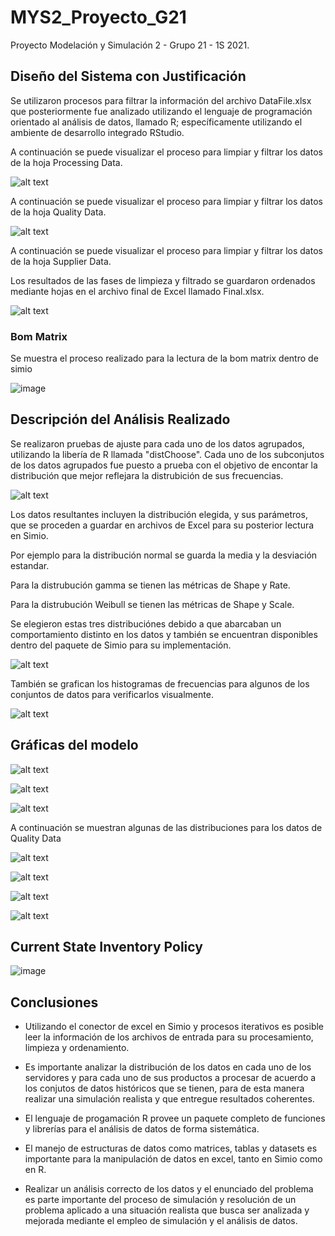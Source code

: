 # MYS2_Proyecto_G21
Proyecto Modelación y Simulación 2 - Grupo 21 - 1S 2021.

## Diseño del Sistema con Justificación

Se utilizaron procesos para filtrar la información del archivo DataFile.xlsx que posteriormente fue analizado utilizando el lenguaje de programación orientado al análisis de datos, llamado R; específicamente utilizando el ambiente de desarrollo integrado RStudio.



A continuación se puede visualizar el proceso para limpiar y filtrar los datos de la hoja Processing Data.

![alt text](https://github.com/Franklin098/MYS2_Proyecto_G21/blob/main/Modela2/a.jpg?raw=true)


A continuación se puede visualizar el proceso para limpiar y filtrar los datos de la hoja Quality Data.

![alt text](https://github.com/Franklin098/MYS2_Proyecto_G21/blob/main/Modela2/b.jpg?raw=true)

A continuación se puede visualizar el proceso para limpiar y filtrar los datos de la hoja Supplier Data.



Los resultados de las fases de limpieza y filtrado se guardaron ordenados mediante hojas en el archivo final de Excel llamado Final.xlsx. 

![alt text](https://github.com/Franklin098/MYS2_Proyecto_G21/blob/main/Modela2/e.jpg?raw=true)

### Bom Matrix
Se muestra el proceso realizado para la lectura de la bom matrix dentro de simio  

![image](https://user-images.githubusercontent.com/37677468/112588350-d9ac8280-8dc4-11eb-8e48-0b1d1a963474.png)

## Descripción del Análisis Realizado

Se realizaron pruebas de ajuste para cada uno de los datos agrupados, utilizando la libería de R llamada "distChoose".  Cada uno de los subconjutos de los datos agrupados fue puesto a prueba con el objetivo de encontar la distribución  que mejor reflejara la distrubición de sus frecuencias.


![alt text](https://github.com/Franklin098/MYS2_Proyecto_G21/blob/main/c1.png?raw=true)


Los datos resultantes incluyen la distribución elegida, y sus parámetros, que se proceden a guardar en archivos de Excel para su posterior lectura en Simio. 

Por ejemplo para la distribución normal se guarda la media y la desviación estandar.

Para la distrubución gamma se tienen las métricas de Shape y Rate.

Para la distrubución Weibull se tienen las métricas de Shape y Scale.

Se elegieron estas tres distribuciónes debido a que abarcaban un comportamiento distinto en los datos y también se encuentran disponibles dentro del paquete de Simio para su implementación.


![alt text](https://github.com/Franklin098/MYS2_Proyecto_G21/blob/main/c2.png?raw=true)


También se grafican los histogramas de frecuencias para algunos de los conjuntos de datos para verificarlos visualmente.

![alt text](https://github.com/Franklin098/MYS2_Proyecto_G21/blob/main/c3.png?raw=true)


## Gráficas del modelo


![alt text](https://github.com/Franklin098/MYS2_Proyecto_G21/blob/main/Modela2/c.jpg?raw=true)


![alt text](https://github.com/Franklin098/MYS2_Proyecto_G21/blob/main/Pareja-B22-Paint_3-Gamma.png?raw=true)


![alt text](https://github.com/Franklin098/MYS2_Proyecto_G21/blob/main/Pareja-B22_SA-SA_Drill_2-Normal.png?raw=true)

A continuación se muestran algunas de las distribuciones para los datos de Quality Data

![alt text](https://github.com/Franklin098/MYS2_Proyecto_G21/blob/main/Pareja-B24_BP-BP_Paint_2-Gamma.png?raw=true)


![alt text](https://github.com/Franklin098/MYS2_Proyecto_G21/blob/main/Pareja-3-Weibull.png?raw=true)



![alt text](https://github.com/Franklin098/MYS2_Proyecto_G21/blob/main/Pareja-4-Normal.png?raw=true)


![alt text](https://github.com/Franklin098/MYS2_Proyecto_G21/blob/main/Pareja-O24_SA-SA_Assemble_2-Gamma.png?raw=true)  
  

## Current State Inventory Policy
![image](https://user-images.githubusercontent.com/37677468/112588316-cac5d000-8dc4-11eb-91ff-eeb14f6be2fa.png)

## Conclusiones


* Utilizando el conector de excel en Simio y procesos iterativos es posible leer la información de los archivos de entrada para su procesamiento, limpieza y ordenamiento.

* Es importante analizar la distribución de los datos en cada uno de los servidores y para cada uno de sus productos a procesar de acuerdo a los conjutos de datos históricos que se tienen, para de esta manera realizar una simulación realista y que entregue resultados coherentes.

* El lenguaje de progamación R provee un paquete completo de funciones y librerías para el análisis de datos de forma sistemática.

* El manejo de estructuras de datos como matrices, tablas y  datasets  es importante para la manipulación de datos en excel, tanto en Simio como en R.

* Realizar un análisis correcto de los datos y el enunciado del problema es parte importante del proceso de simulación y resolución de un problema aplicado a una situación realista que busca ser analizada y mejorada mediante el empleo de simulación y el análisis de datos.




